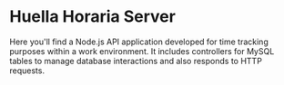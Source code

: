 ﻿# Huella Horaria Server
Here you'll find a Node.js API application developed for time tracking purposes within a work environment. It includes controllers for MySQL tables to manage database interactions and also responds to HTTP requests.
